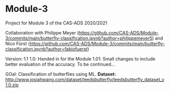 # Module-3
Project for Module 3 of the CAS-ADS 2020/2021

Collaboration with Philippe Meyer (https://github.com/CAS-ADS/Module-3/commits/main/butterfly-classification.ipynb?author=philippemeyer5) and Nico Fürst (https://github.com/CAS-ADS/Module-3/commits/main/butterfly-classification.ipynb?author=fabiofuerst)

Version: 1.1
  1.0: Handed in for the Module
  1.01: Small changes to include better evaluation of the accuracy. To be continued... 

GOal: Classification of butterflies using ML.
**Dataset:** http://www.josiahwang.com/dataset/leedsbutterfly/leedsbutterfly_dataset_v1.0.zip

